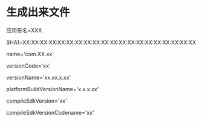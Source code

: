 # 生成出来文件

应用签名=XXX

SHA1=XX:XX:XX:XX:XX:XX:XX:XX:XX:XX:XX:XX:XX:XX:XX:XX:XX:XX:XX:XX 

name='com.XX.xx'

versionCode='xx'

versionName='xx.xx.x.xx'

platformBuildVersionName='x.x.x.xx'

compileSdkVersion='xx'

compileSdkVersionCodename='xx'